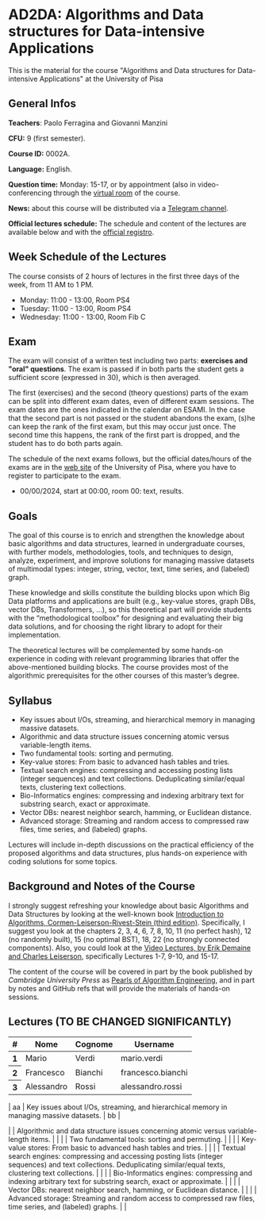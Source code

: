 # AD2DA: Algorithms and Data structures for Data-intensive Applications
This is the material for the course "Algorithms and Data structures for Data-intensive Applications" at the University of Pisa

## General Infos

**Teachers**: Paolo Ferragina and Giovanni Manzini

**CFU:** 9 (first semester). 

**Course ID:** 0002A.

**Language:** English.    

**Question time:** Monday: 15-17, or by appointment (also in video-conferencing through the <a href="https://teams.microsoft.com/l/channel/19%3AO9q8qIxe1smcUr3YbVZI9kI3unDQJ7qv4nOkoymbcy41%40thread.tacv2/General?groupId=65581510-815c-49a3-8c9f-ab8ebf19087d">virtual room</a> of the course.

**News:** about this course will be distributed via a <a href="https://t.me/+pS8ExdytXdMwOGI0">Telegram channel</a>.

**Official lectures schedule:** The schedule and content of the lectures are available below and with the <a href="https://unimap.unipi.it/registri/dettregistriNEW.php?re=::::&ri=9142">official registro</a>.


## Week Schedule of the Lectures
The course consists of 2 hours of lectures in the first three days of the week, from 11 AM to 1 PM.

- Monday:  11:00 - 13:00, Room PS4 
- Tuesday: 11:00 - 13:00, Room PS4 
- Wednesday:  11:00 - 13:00, Room Fib C 

## Exam 

The exam will consist of a written test including two parts: **exercises and "oral" questions**. The exam is passed if in both parts the student gets a sufficient score (expressed in 30), which is then averaged.

The first (exercises) and the second (theory questions) parts of the exam can be split into different exam dates, even of different exam sessions. The exam dates are the ones indicated in the calendar on ESAMI. In the case that the second part is not passed or the student abandons the exam, (s)he can keep the rank of the first exam, but this may occur just once. The second time this happens, the rank of the first part is dropped, and the student has to do both parts again.

The schedule of the next exams follows, but the official dates/hours of the exams are in the <a href="">web site</a> of the University of Pisa, where you have to register to participate to the exam.

- 00/00/2024, start at 00:00, room 00: text, results.



## Goals 

The goal of this course is to enrich and strengthen the knowledge about basic algorithms and data structures, learned in undergraduate courses, with further models, methodologies, tools, and techniques to design, analyze, experiment, and improve solutions for managing massive datasets of multimodal types: integer, string, vector, text, time series, and (labeled) graph.

These knowledge and skills constitute the building blocks upon which Big Data platforms and applications are built (e.g., key-value stores, graph DBs, vector DBs, Transformers, …), so this theoretical part will provide students with the “methodological toolbox” for designing and evaluating their big data solutions, and for choosing the right library to adopt for their implementation.

The theoretical lectures will be complemented by some hands-on experience in coding with relevant programming libraries that offer the above-mentioned building blocks. The course provides most of the algorithmic prerequisites for the other courses of this master’s degree. 


## Syllabus 
  * Key issues about I/Os, streaming, and hierarchical memory in managing massive datasets.
  * Algorithmic and data structure issues concerning atomic versus variable-length items.
  * Two fundamental tools: sorting and permuting.
  * Key-value stores: From basic to advanced hash tables and tries. 
  * Textual search engines: compressing and accessing posting lists (integer sequences) and text collections. Deduplicating similar/equal texts, clustering text collections.
  * Bio-Informatics engines: compressing and indexing arbitrary text for substring search, exact or approximate.
  * Vector DBs: nearest neighbor search, hamming, or Euclidean distance. 
  * Advanced storage: Streaming and random access to compressed raw files, time series, and (labeled) graphs.


Lectures will include in-depth discussions on the practical efficiency of the proposed algorithms and data structures, plus hands-on experience with coding solutions for some topics.


## Background and Notes of the Course

I strongly suggest refreshing your knowledge about basic Algorithms and Data Structures by looking at the well-known book <a href="https://mitpress.mit.edu/books/introduction-algorithms-third-edition">Introduction to Algorithms, Cormen-Leiserson-Rivest-Stein (third edition)</a>. Specifically, I suggest you look at the chapters 2, 3, 4, 6, 7, 8, 10, 11 (no perfect hash), 12 (no randomly built), 15 (no optimal BST), 18, 22 (no strongly connected components). Also, you could look at the <a href="http://videolectures.net/mit6046jf05_introduction_algorithms/">Video Lectures, by Erik Demaine and Charles Leiserson</a>, specifically Lectures 1-7, 9-10, and 15-17.

The content of the course will be covered in part by the book published by *Cambridge University Press* as <a href="https://www.cambridge.org/core/books/pearls-of-algorithm-engineering/95061352D7263CCCBD4F243018236EB2">Pearls of Algorithm Engineering</a>, and in part by notes and GitHub refs that will provide the materials of hands-on sessions.


## Lectures (TO BE CHANGED SIGNIFICANTLY) 


<table class="table">
  <thead>
    <tr>
      <th scope="col">#</th>
      <th scope="col">Nome</th>
      <th scope="col">Cognome</th>
      <th scope="col">Username</th>
    </tr>
  </thead>
  <tbody>
    <tr>
      <th scope="row">1</th>
      <td>Mario</td>
      <td>Verdi</td>
      <td>mario.verdi</td>
    </tr>
    <tr>
      <th scope="row">2</th>
      <td>Francesco</td>
      <td>Bianchi</td>
      <td>francesco.bianchi</td>
    </tr>
    <tr>
      <th scope="row">3</th>
      <td>Alessandro</td>
      <td>Rossi</td>
      <td>alessandro.rossi</td>
    </tr>
  </tbody>
</table>

   
| aa | Key issues about I/Os, streaming, and hierarchical memory in managing massive datasets. | bb |

|  | Algorithmic and data structure issues concerning atomic versus variable-length items. |  | 
|  | Two fundamental tools: sorting and permuting. |  | 
|  | Key-value stores: From basic to advanced hash tables and tries. |  | 
|  | Textual search engines: compressing and accessing posting lists (integer sequences) and text collections. Deduplicating similar/equal texts, clustering text collections. |  | 
|  | Bio-Informatics engines: compressing and indexing arbitrary text for substring search, exact or approximate. |  | 
|  | Vector DBs: nearest neighbor search, hamming, or Euclidean distance. |  | 
|  | Advanced storage: Streaming and random access to compressed raw files, time series, and (labeled) graphs. |  | 

